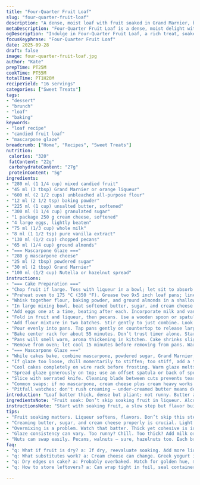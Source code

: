 ```yaml
---
title: "Four-Quarter Fruit Loaf"
slug: "four-quarter-fruit-loaf"
description: "A dense, moist loaf with fruit soaked in Grand Marnier, blended with chopped pecans and ground almonds for added texture. Cream cheese and butter create a tender crumb, balanced with subtle vanilla notes. Finished with a mascarpone-orange frosting modified with hazelnut spread for richness. A rich, textured cake loaf suitable for slicing thick or thin, ideal for afternoon coffee or brunch. Uses standard pantry staples with elegant liqueur flavor, takes about an hour from start to finish."
metaDescription: "Four-Quarter Fruit Loaf is a dense, moist delight with liqueur-soaked fruit, rich glaze. Perfect for brunch. Standard pantry staples used."
ogDescription: "Indulge in Four-Quarter Fruit Loaf, a rich treat, soaked in Grand Marnier with a luscious mascarpone glaze. A perfect slice for afternoon coffee."
focusKeyphrase: "Four-Quarter Fruit Loaf"
date: 2025-09-28
draft: false
image: four-quarter-fruit-loaf.jpg
author: "Kate"
prepTime: PT25M
cookTime: PT55M
totalTime: PT1H20M
recipeYield: "16 servings"
categories: ["Sweet Treats"]
tags:
- "dessert"
- "brunch"
- "loaf"
- "baking"
keywords:
- "loaf recipe"
- "candied fruit loaf"
- "mascarpone glaze"
breadcrumb: ["Home", "Recipes", "Sweet Treats"]
nutrition: 
 calories: "320"
 fatContent: "22g"
 carbohydrateContent: "27g"
 proteinContent: "5g"
ingredients:
- "280 ml (1 1/4 cup) mixed candied fruit"
- "45 ml (3 tbsp) Grand Marnier or orange liqueur"
- "600 ml (2 1/2 cups) unbleached all-purpose flour"
- "12 ml (2 1/2 tsp) baking powder"
- "225 ml (1 cup) unsalted butter, softened"
- "300 ml (1 1/4 cup) granulated sugar"
- "1 package 250 g cream cheese, softened"
- "4 large eggs, lightly beaten"
- "75 ml (1/3 cup) whole milk"
- "8 ml (1 1/2 tsp) pure vanilla extract"
- "130 ml (1/2 cup) chopped pecans"
- "65 ml (1/4 cup) ground almonds"
- "=== Mascarpone Glaze ==="
- "280 g mascarpone cheese"
- "25 ml (2 tbsp) powdered sugar"
- "30 ml (2 tbsp) Grand Marnier"
- "100 ml (1/2 cup) Nutella or hazelnut spread"
instructions:
- "=== Cake Preparation ==="
- "Chop fruit if large. Toss with liqueur in a bowl; let sit to absorb flavor, at least 20 minutes. Liqueur softens fruit and adds aroma; no skipping."
- "Preheat oven to 175 °C (350 °F). Grease two 9x5 inch loaf pans; line bottom with parchment if possible to avoid sticking."
- "Whisk together flour, baking powder, and ground almonds in a shallow bowl. This step avoids lumps and evenly distributes rising agents."
- "In large mixing bowl, beat softened butter, sugar, and cream cheese until light and slightly fluffy. Use a hand or stand mixer; key is aeration here for tender texture."
- "Add eggs one at a time, beating after each. Incorporate milk and vanilla extract next. Mixture looks rubbery but smooth — no overmixing or gluten will toughen cake."
- "Fold in fruit and liqueur, then pecans. Use a wooden spoon or spatula; folding preserves the air you just incorporated."
- "Add flour mixture in two batches. Stir gently to just combine. Look for a thick batter, slightly sticky but cohesive. Avoid overworking."
- "Pour evenly into pans. Tap pans gently on countertop to release large air bubbles. This avoids unwanted tunnels in crumb."
- "Bake center rack for about 55 minutes. Don’t trust timer alone. Start checking at 50 minutes. Insert toothpick or skewer — it should come out with a few moist crumbs, no wet batter."
- "Pans will smell warm, aroma thickening in kitchen. Cake shrinks slightly from pan edges and edges turn golden brown. Jiggle test: cake should be firm but spring back slightly under finger."
- "Remove from oven; let cool 15 minutes before removing from pans. Warm cakes are fragile."
- "=== Mascarpone Glaze ==="
- "While cakes bake, combine mascarpone, powdered sugar, Grand Marnier, and Nutella in a bowl. Whisk until smooth but still thick enough to spread."
- "If glaze too loose, chill momentarily to stiffen; too stiff, add a teaspoon milk or liqueur."
- "Cool cakes completely on wire rack before frosting. Warm glaze melts and runs off."
- "Spread glaze generously on top; use an offset spatula or back of spoon for controlled spread. Thick layer helps keep loaft moist once sliced."
- "Slice with serrated knife. Cleaning blade between cuts prevents tearing. Keep leftovers wrapped in foil or sealed container, refrigerate if warm climate. Loaf freezes well wrapped tightly."
- "Common swaps: if no mascarpone, cream cheese plus cream heavy works but loses some silkiness. Substitute Grand Marnier with Cointreau or triple sec. Pecans can be walnuts or hazelnuts. Ground almonds optional but give a subtle moistness and nutty depth."
- "Pitfall watches: don't rush creaming — under-creamed butter means dense cakes; overbake and dry texture ruins cake. Cooling crucial to prevent cracks when frosting."
introduction: "Loaf batter thick, dense but pliant; not runny. Butter and cream cheese balance dryness, give body. Fruit rehydrates in booze — critical or chunks stay hard and dry. Pecans and almonds build texture beneath sweetness. Oven warmth rich, precise temp needed. Cake puffs then settles slightly, cracks on top indicate moisture loss early. Want that gentle jiggle when tested — means moist crumb. Mascarpone glaze richer with Nutella twist, offers counterpoint to tart fruit. Spread over cool cake so it stays thick, not slide off. Slicing clean edges tricky; use serrated, wipe blade each cut. Keep colds in mind — too hot, glaze runs. Freeze halves wrapped foil if batch too big. Reheat slices gently for coffee breaks. Reliable, with simple pantry bits elevated by alcohol-soaked fruit."
ingredientsNote: "Fruit soak: Don’t skip soaking fruit in liqueur. Alcohol softens and flavors, helps distribute moisture inside dough. If lacking candied fruit, use mixed dried fruit but check for dryness — can add a splash more milk or liqueur then. Ground almonds add fat and absorb moisture; sub with finely ground hazelnuts for different note. Butter must be room temp but not melted — too soft and creaming fails. Cream cheese adds tang and moisture; if unavailable, full-fat Greek yogurt is a stretch substitute but expect less structure and more moisture. Nuts: pecans add buttery crunch; walnuts or toasted almonds work too. Keep nuts chopped moderate size so they don’t weigh batter down. Flour: use unbleached all-purpose for texture and color. Overworked batter develops gluten, tough crumb. Folding is key technique here."
instructionsNote: "Start with soaking fruit, a slow step but flavor building. Crema: beating butter, sugar, and cream cheese till ribbon-formed means well aerated, key for rise and crumb lightness. Add eggs one by one; adding all at once causes curdling and dense cake. Incorporate wet then dry ingredients, alternating avoids heavy batter or lumps. Folding keeps air, grains intact. Oven temps vary; watch cake surfaces, golden edges, and toothpick test—wet batter on test means more time. Cooling 15 minutes before turning out prevents cracks and bottom separation. Glaze mixing doesn’t require speed; smooth uniformity is goal. Spread chilled cake for best hold. Store covered to maintain moisture. Timing varies; depend on sensory clues more than only clocks."
tips:
- "Fruit soaking matters. Liqueur softens, flavors. Don’t skip this step. Build flavor from the start. Tasks might slow down, but worth it."
- "Creaming butter, sugar, and cream cheese properly is crucial. Light and fluffy? Yes. Too soft means dense cake. Consistency matters; aeration key."
- "Overmixing is a problem. Watch that batter. Thick yet cohesive is ideal. Two batches for flour help avoid lumps; be gentle."
- "Glaze consistency can vary. Too runny? Chill. Too thick? Add milk or liqueur. Spread it thickly for moisture retention in slices."
- "Nuts can swap easily. Pecans, walnuts — sure, hazelnuts too. Each brings something unique. Keep them moderate-sized for even distribution."
faq:
- "q: What if fruit is dry? a: If dry, reevaluate soaking. Add more liqueur or milk. Adjust till right texture. Moisture distribution is vital."
- "q: What substitutes work? a: Cream cheese can change. Greek yogurt it is. Nutella? Use any hazelnut spread, but texture shifts."
- "q: Dry edges on cake? a: Probably overbaked. Watch for golden hue, moist crumbs on toothpick. Timing is tricky; sensory cues matter."
- "q: How to store leftovers? a: Can wrap tight in foil, seal container. Refrigerate in warm. Freezing works too. Just thaw gently before use."

---
```

